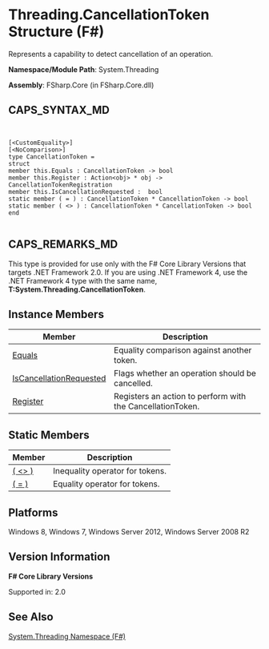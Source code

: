 # Threading.CancellationToken Structure (F#)

Represents a capability to detect cancellation of an operation.

**Namespace/Module Path**: System.Threading

**Assembly**: FSharp.Core (in FSharp.Core.dll)


## CAPS_SYNTAX_MD



```


[<CustomEquality>]
[<NoComparison>]
type CancellationToken =
struct
member this.Equals : CancellationToken -> bool
member this.Register : Action<obj> * obj -> CancellationTokenRegistration
member this.IsCancellationRequested :  bool
static member ( = ) : CancellationToken * CancellationToken -> bool
static member ( <> ) : CancellationToken * CancellationToken -> bool
end


```



## CAPS_REMARKS_MD
This type is provided for use only with the F# Core Library Versions that targets .NET Framework 2.0. If you are using .NET Framework 4, use the .NET Framework 4 type with the same name, **T:System.Threading.CancellationToken**.


## Instance Members


|Member|Description|
|------|-----------|
|[Equals](http://msdn.microsoft.com/en-us/library/cc57e149-d5db-488b-8eaa-ce6ebebba010)|Equality comparison against another token.|
|[IsCancellationRequested](http://msdn.microsoft.com/en-us/library/d7bca0a8-3410-416c-9165-3791d9ce743b)|Flags whether an operation should be cancelled.|
|[Register](http://msdn.microsoft.com/en-us/library/e2e0e6b6-2656-4cb7-9ad0-0a10cd874d6e)|Registers an action to perform with the CancellationToken.|

## Static Members


|Member|Description|
|------|-----------|
|[( &lt;&gt; )](http://msdn.microsoft.com/en-us/library/56682c19-8f21-459f-9839-2d13d34dfec2)|Inequality operator for tokens.|
|[( = )](http://msdn.microsoft.com/en-us/library/224f2bb1-9365-45c1-b50b-c8957f33fa7a)|Equality operator for tokens.|

## Platforms
Windows 8, Windows 7, Windows Server 2012, Windows Server 2008 R2


## Version Information
**F# Core Library Versions**

Supported in: 2.0




## See Also
[System.Threading Namespace &#40;F&#35;&#41;](System.Threading+Namespace+%28F%23%29.md)

